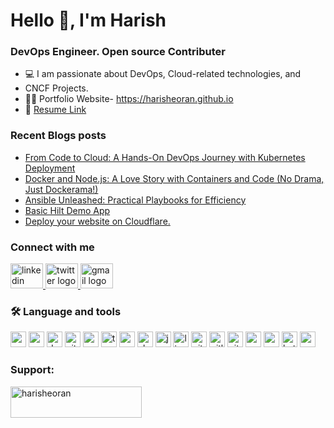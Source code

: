 <h1 align="left">Hello 👋, I'm Harish</h1>

<h3 align="left">DevOps Engineer. Open source Contributer</h3>

- 💻 I am passionate about DevOps, Cloud-related technologies, and
- CNCF Projects.
- 👨‍💻 Portfolio Website- https://harisheoran.github.io
- 📄 [Resume Link](https://harisheoran.github.io/)

### Recent Blogs posts
<!-- BLOG-POST-LIST:START -->
- [From Code to Cloud: A Hands-On DevOps Journey with Kubernetes Deployment](https://harisheoran.hashnode.dev/from-code-to-cloud-a-hands-on-devops-journey-with-kubernetes-deployment)
- [Docker and Node.js: A Love Story with Containers and Code &lpar;No Drama, Just Dockerama!&rpar;](https://harisheoran.hashnode.dev/docker-and-nodejs-a-love-story-with-containers-and-code-no-drama-just-dockerama)
- [Ansible Unleashed: Practical Playbooks for Efficiency](https://harisheoran.hashnode.dev/ansible-unleashed-practical-playbooks-for-efficiency)
- [Basic Hilt Demo App](https://harisheoran.hashnode.dev/basic-hilt-demo-app)
- [Deploy your website on Cloudflare.](https://harisheoran.hashnode.dev/deploy-your-website-on-cloudflare)
<!-- BLOG-POST-LIST:END -->

### Connect with me
<div align="left">
  <a href="https://linkedin.com/in/harishsheoran01" target="_blank">
    <img src="https://raw.githubusercontent.com/maurodesouza/profile-readme-generator/master/src/assets/icons/social/linkedin/default.svg" width="52" height="40" alt="linkedin logo"/>
  </a>
  <a href="https://twitter.com/harisheoran" target="_blank">
    <img src="https://raw.githubusercontent.com/maurodesouza/profile-readme-generator/master/src/assets/icons/social/twitter/default.svg" width="52" height="40" alt="twitter logo"  />
  </a>
  <a href="harisheoran01@gmail.com" target="_blank">
    <img src="https://raw.githubusercontent.com/maurodesouza/profile-readme-generator/master/src/assets/icons/social/gmail/default.svg" width="52" height="40" alt="gmail logo"  />
  </a>
</div>

  
<h3 align="left">🛠 Language and tools</h3>
  <div align="left">
        <img src="https://img.shields.io/badge/AWS-%23FF9900.svg?style=for-the-badge&logo=amazon-aws&logoColor=white" height="25" alt="aws" style="display: inline-block;" />
        <img src="https://img.shields.io/badge/Ansible-EE0000.svg?style=for-the-badge&logo=Ansible&logoColor=white" height="25" alt="ansible" style="display: inline-block;" />
        <img src="https://img.shields.io/badge/docker-%230db7ed.svg?style=for-the-badge&logo=docker&logoColor=white" height="25" alt="docker" style="display: inline-block;" />
        <img src="https://img.shields.io/badge/github%20actions-%232671E5.svg?style=for-the-badge&logo=githubactions&logoColor=white" height="25" alt="github action" style="display: inline-block;"/>
        <img src="https://img.shields.io/badge/Go-00ADD8?style=for-the-badge&logo=go&logoColor=white" height="25" alt="go" style="display: inline-block;"/>
        <img src="https://img.shields.io/badge/Terraform-7B42BC?style=for-the-badge&logo=terraform&logoColor=white" height="25" alt="terraform" style="display: inline-block;"/>
        <img src="https://img.shields.io/badge/MySQL-005C84?style=for-the-badge&logo=mysql&logoColor=white" height="25" alt="mysql" style="display: inline-block;"/>
        <img src="https://img.shields.io/badge/Shell_Script-121011?style=for-the-badge&logo=gnu-bash&logoColor=white" height="25" alt="shellscript" style="display: inline-block;"/>
        <img src="https://img.shields.io/badge/java-%23ED8B00.svg?style=for-the-badge&logo=openjdk&logoColor=white" height="25" alt="java" style="display: inline-block;"/>
        <img src="https://img.shields.io/badge/Linux-FCC624?style=for-the-badge&logo=linux&logoColor=black" height="25" alt="linux" style="display: inline-block;"/>
        <img src="https://img.shields.io/badge/GIT-E44C30?style=for-the-badge&logo=git&logoColor=white" height="25" alt="git" style="display: inline-block;"/>
        <img src="https://img.shields.io/badge/GitLab-330F63?style=for-the-badge&logo=gitlab&logoColor=white" height="25" alt="gitlab" style="display: inline-block;" />
        <img src="https://img.shields.io/badge/GitHub-100000?style=for-the-badge&logo=github&logoColor=white" height="25" alt="github" style="display: inline-block;"/>
        <img src="https://img.shields.io/badge/NeoVim-%2357A143.svg?&style=for-the-badge&logo=neovim&logoColor=white" height="25" alt="neovim" style="display: inline-block;"/>
        <img src="https://img.shields.io/badge/Android-3DDC84?style=for-the-badge&logo=android&logoColor=white" height="25" alt="android" style="display: inline-block;"/>
        <img src="https://img.shields.io/badge/Kotlin-0095D5?&style=for-the-badge&logo=kotlin&logoColor=white" height="25" alt="kotlin" style="display: inline-block;" />
        <img src="https://img.shields.io/badge/Postman-FF6C37?style=for-the-badge&logo=Postman&logoColor=white" height="25" alt="postman" style="display: inline-block;"/>
</div>

<h3 align="left">Support:</h3>
<p><a href="https://www.buymeacoffee.com/harisheoran"> <img align="left" src="https://cdn.buymeacoffee.com/buttons/v2/default-yellow.png" height="50" width="210" alt="harisheoran" /></a></p><br><br>
